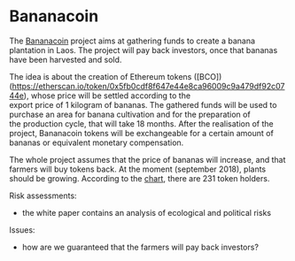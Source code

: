 # Bananacoin

The  [Bananacoin](https://bananacoin.io/) project aims at gathering funds to create a banana plantation in Laos.
The project will pay back investors, once that bananas have been harvested and sold. 

The idea is about the creation of  Ethereum tokens ([BCO])(https://etherscan.io/token/0x5fb0cdf8f647e44e8ca96009c9a479df92c0744e), 
whose price will be settled according to the   
export price of 1 kilogram of  bananas.
The gathered funds will be used to purchase  an area for banana cultivation and for the  preparation of  
the production cycle, that   will take 18 months.
After the realisation of the project, Bananacoin tokens will be exchangeable for a certain amount of 
bananas or equivalent  monetary compensation.

The whole project assumes that the price of bananas will increase, and that farmers will buy tokens back.
At the moment (september 2018), plants should be growing.
According to the [chart](https://etherscan.io/token/tokenholderchart/0x5fb0cdf8f647e44e8ca96009c9a479df92c0744e),
there are 231 token holders.


Risk assessments: 
* the white paper contains an analysis of ecological and political risks

Issues: 
* how are we guaranteed that the farmers will pay back investors?
